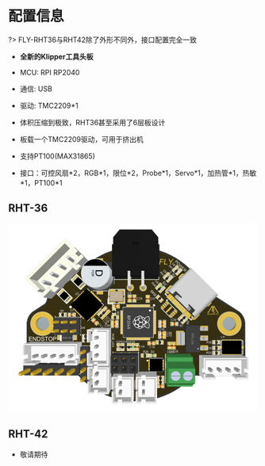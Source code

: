 # 配置信息

?> FLY-RHT36与RHT42除了外形不同外，接口配置完全一致

* **全新的Klipper工具头板**

* MCU: RPI RP2040
* 通信: USB
* 驱动: TMC2209*1
* 体积压缩到极致，RHT36甚至采用了6层板设计
* 板载一个TMC2209驱动，可用于挤出机
* 支持PT100(MAX31865)
* 接口：可控风扇\*2，RGB\*1，限位\*2，Probe\*1，Servo\*1，加热管\*1，热敏\*1，PT100\*1

## RHT-36

![CAN](../../images/boards/fly_rht36_42/rht36.png ":no-zooom")

## RHT-42

* 敬请期待